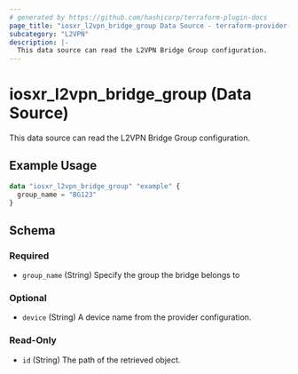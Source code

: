 ```yaml
---
# generated by https://github.com/hashicorp/terraform-plugin-docs
page_title: "iosxr_l2vpn_bridge_group Data Source - terraform-provider-iosxr"
subcategory: "L2VPN"
description: |-
  This data source can read the L2VPN Bridge Group configuration.
---
```


# iosxr_l2vpn_bridge_group (Data Source)

This data source can read the L2VPN Bridge Group configuration.

## Example Usage

```terraform
data "iosxr_l2vpn_bridge_group" "example" {
  group_name = "BG123"
}
```

<!-- schema generated by tfplugindocs -->
## Schema

### Required

- `group_name` (String) Specify the group the bridge belongs to

### Optional

- `device` (String) A device name from the provider configuration.

### Read-Only

- `id` (String) The path of the retrieved object.



